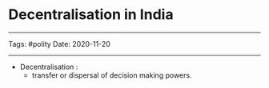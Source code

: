 # Decentralisation in India
---

 Tags: #polity 
 Date: 2020-11-20

---

* Decentralisation : 
	* transfer or dispersal of decision making powers.